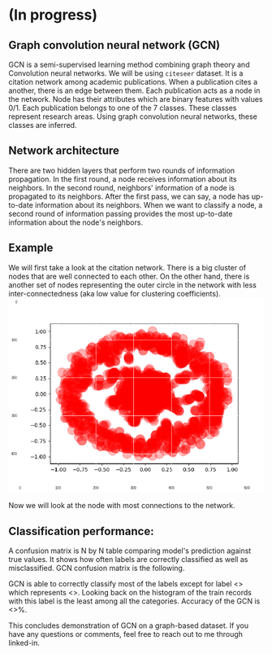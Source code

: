 # (In progress)
## Graph convolution neural network (GCN)
GCN is a semi-supervised learning method combining graph theory and Convolution neural networks. We will be using `citeseer` dataset. It is a citation network among academic publications. When a publication cites a another, there is an edge between them. Each publication acts as a node in the network. Node has their attributes which are binary features with values 0/1. Each publication belongs to one of the 7 classes. These classes represent research areas. Using graph convolution neural networks, these classes are inferred.   

## Network architecture
There are two hidden layers that perform two rounds of information propagation. In the first round, a node receives information about its neighbors. In the second round, neighbors' information of a node is propagated to its neighbors. After the first pass, we can say, a node has up-to-date information about its neighbors. When we want to classify a node, a second round of information passing provides the most up-to-date information about the node's neighbors. 

## Example
We will first take a look at the citation network. There is a big cluster of nodes that are well connected to each other. On the other hand, there is another set of nodes representing the outer circle in the network with less inter-connectedness (aka low value for clustering coefficients).  
![citeseer_network](/images/citeseer_network.png)

Now we will look at the node with most connections to the network. 

## Classification performance:
A confusion matrix is N by N table comparing model's prediction against true values. It shows how often labels are correctly classified as well as misclassified. GCN confusion matrix is the following. 

GCN is able to correctly classify most of the labels except for label <> which represents <>. Looking back on the histogram of the train records with this label is the least among all the categories. Accuracy of the GCN is <>%. 

This concludes demonstration of GCN on a graph-based dataset. If you have any questions or comments, feel free to reach out to me  through linked-in.  
